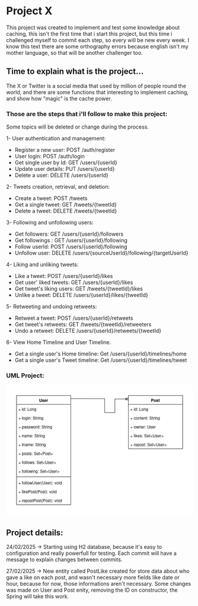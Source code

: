 # Project X

This project was created to implement and test some knowledge about caching, this isn't the first time that i start 
this project, but this time i challenged myself to commit each step, so every will be new every week. I know this 
text there are some orthography errors because english isn't my mother language, so that will be another challenger too.

## Time to explain what is the project...
The X or Twitter is a social media that used by million of people round the world, and there are some functions that 
interesting to implement caching, and show how "magic" is the cache power.

### Those are the steps that i'll follow to make this project:
Some topics will be deleted or change during the process.


1- User authentication and management:

* Register a new user: POST /auth/register
* User login: POST /auth/login
* Get single user by Id: GET /users/{userId}
* Update user details: PUT /users/{userId}
* Delete a user: DELETE /users/{userId}

2- Tweets creation, retrieval, and deletion:

* Create a tweet: POST /tweets
* Get a single tweet: GET /tweets/{tweetId}
* Delete a tweet: DELETE /tweets/{tweetId}

3- Following and unfollowing users:

* Get followers: GET /users/{userId}/followers
* Get followings : GET /users/{userId}/following
* Follow userId: POST /users/{userId}/following
* Unfollow user: DELETE /users/{sourceUserId}/following/{targetUserId}

4- Liking and unliking tweets:

* Like a tweet: POST /users/{userId}/likes
* Get user' liked tweets: GET /users/{userId}/likes
* Get tweet's liking users: GET /tweets/{tweetId}/likes
* Unlike a tweet: DELETE /users/{userId}/likes/{tweetId}

5- Retweeting and undoing retweets:

* Retweet a tweet: POST /users/{userId}/retweets
* Get tweet's retweets: GET /tweets/{tweetId}/retweeters
* Undo a retweet: DELETE /users/{userId}/retweets/{tweetId}

6- View Home Timeline and User Timeline.

* Get a single user's Home timeline: Get /users/{userId}/timelines/home
* Get a single user's Tweet timeline: Get /users/{userId}/timelines/tweet

### UML Project:

![Diagram User - Post](medias/diagram_1.png)


## Project details:

24/02/2025 -> Starting using H2 database, because it's easy to configuration and really powerfull for testing. Each commit will have a message to explain changes between commits.

27/02/2025 -> New entity called PostLike created for store data about who gave a like on each post, and wasn't necessary more fields like date or hour, because for now, those informations aren't necessary. Some changes was made on User and Post enity, removing the ID on constructor, the Spring will take this work.